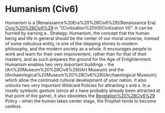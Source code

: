 # Humanism (Civ6)

Humanism is a [Renaissance%20Era%20%28Civ6%29](Renaissance Era) [Civic%20%28Civ6%29](civic) in "[Civilization%20VI](Civilization VI)". It can be hurried by earning a .
Strategy.
Humanism, the concept that the human being and life in general should be the center of our moral universe, instead of some nebulous entity, is one of the stepping stones to modern philosophy, and the modern society as a whole. It encourages people to work and learn for their own improvement, rather than for that of their masters, and as such prepares the ground for the Age of Enlightenment.
Humanism enables two very important buildings - the [Art%20Museum%20%28Civ6%29](Art Museum) and the [Archaeological%20Museum%20%28Civ6%29](Archaeological Museum); which allow the continued cultural development of your nation. It also unlocks two very important Wildcard Policies for attracting s and s. In a mostly symbolic gesture (since all s have probably already been attracted at that point of the game), it also obsoletes the [Revelation%20%28Civ6%29](Revelation) Policy - when the human takes center stage, the Prophet tends to become useless.